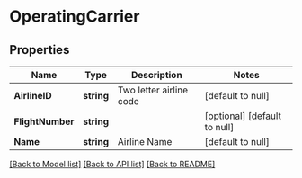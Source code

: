 # OperatingCarrier

## Properties
Name | Type | Description | Notes
------------ | ------------- | ------------- | -------------
**AirlineID** | **string** | Two letter airline code | [default to null]
**FlightNumber** | **string** |  | [optional] [default to null]
**Name** | **string** | Airline Name | [default to null]

[[Back to Model list]](../README.md#documentation-for-models) [[Back to API list]](../README.md#documentation-for-api-endpoints) [[Back to README]](../README.md)


